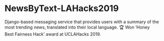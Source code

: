 # NewsByText-LAHacks2019
Django-based messaging service that provides users with a summary of the most trending news, translated into their local language. 🏆 Won ‘Honey Best Fairness Hack’ award at UCLAHacks 2019. 
